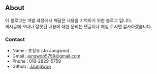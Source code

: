 ## About

이 블로그는 개발 과정에서 깨달은 내용을 기억하기 위한 블로그 입니다.<br>
게시글에 오타나 잘못된 내용에 대한 문의는 댓글이나 메일 주시면 감사하겠습니다. 

### Contact

- Name : 조정우 (Jo Jungwoo)
- Gmail : jungwoo5759@gmail.com
- Phone : 010-2829-5759
- Github : [JJungwoo](https://github.com/JJungwoo)
